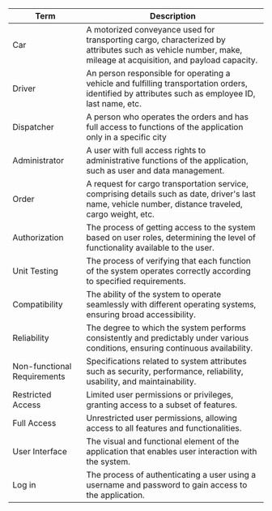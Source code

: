 | Term                      | Description|
|---------------------------|------------|
| Car                       | A motorized conveyance used for transporting cargo, characterized by attributes such as vehicle number, make, mileage at acquisition, and payload capacity.|
| Driver                    | An person responsible for operating a vehicle and fulfilling transportation orders, identified by attributes such as employee ID, last name, etc.|
| Dispatcher                | A person who operates the orders and has full access to functions of the application only in a specific city|
| Administrator             | A user with full access rights to administrative functions of the application, such as user and data management. |
| Order                     | A request for cargo transportation service, comprising details such as date, driver's last name, vehicle number, distance traveled, cargo weight, etc.|
| Authorization             | The process of getting access to the system based on user roles, determining the level of functionality available to the user.|
| Unit Testing        | The process of verifying that each function of the system operates correctly according to specified requirements.|
| Compatibility             | The ability of the system to operate seamlessly with different operating systems, ensuring broad accessibility.|
| Reliability               | The degree to which the system performs consistently and predictably under various conditions, ensuring continuous availability.|
| Non-functional Requirements| Specifications related to system attributes such as security, performance, reliability, usability, and maintainability.|
| Restricted Access         | Limited user permissions or privileges, granting access to a subset of features.            |
| Full Access               | Unrestricted user permissions, allowing access to all features and functionalities.                                |
| User Interface            | The visual and functional element of the application that enables user interaction with the system.           |
| Log in                    | The process of authenticating a user using a username and password to gain access to the application.        |

